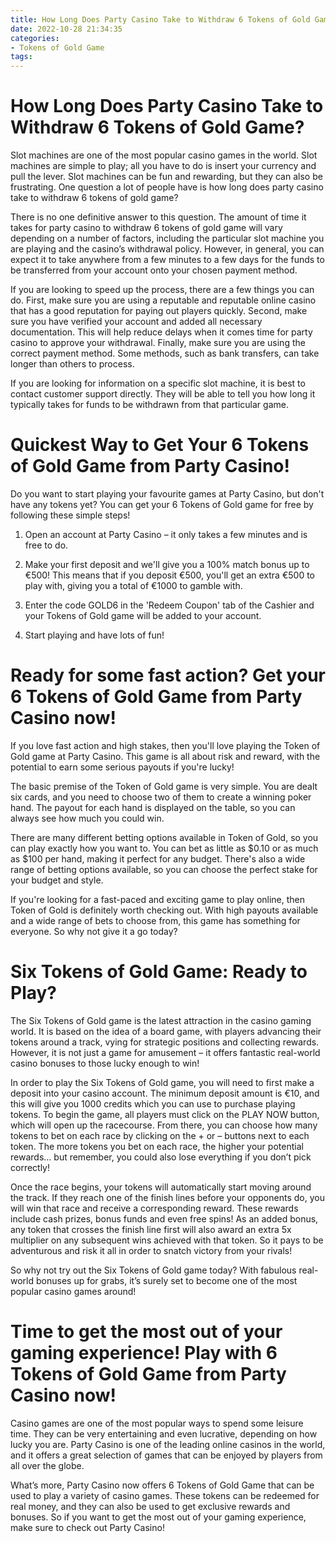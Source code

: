 ```yaml
---
title: How Long Does Party Casino Take to Withdraw 6 Tokens of Gold Game
date: 2022-10-28 21:34:35
categories:
- Tokens of Gold Game
tags:
---
```



#  How Long Does Party Casino Take to Withdraw 6 Tokens of Gold Game?

Slot machines are one of the most popular casino games in the world. Slot machines are simple to play; all you have to do is insert your currency and pull the lever. Slot machines can be fun and rewarding, but they can also be frustrating. One question a lot of people have is how long does party casino take to withdraw 6 tokens of gold game?

There is no one definitive answer to this question. The amount of time it takes for party casino to withdraw 6 tokens of gold game will vary depending on a number of factors, including the particular slot machine you are playing and the casino’s withdrawal policy. However, in general, you can expect it to take anywhere from a few minutes to a few days for the funds to be transferred from your account onto your chosen payment method.

If you are looking to speed up the process, there are a few things you can do. First, make sure you are using a reputable and reputable online casino that has a good reputation for paying out players quickly. Second, make sure you have verified your account and added all necessary documentation. This will help reduce delays when it comes time for party casino to approve your withdrawal. Finally, make sure you are using the correct payment method. Some methods, such as bank transfers, can take longer than others to process.

If you are looking for information on a specific slot machine, it is best to contact customer support directly. They will be able to tell you how long it typically takes for funds to be withdrawn from that particular game.

#  Quickest Way to Get Your 6 Tokens of Gold Game from Party Casino!

Do you want to start playing your favourite games at Party Casino, but don't have any tokens yet? You can get your 6 Tokens of Gold game for free by following these simple steps!

1. Open an account at Party Casino – it only takes a few minutes and is free to do.

2. Make your first deposit and we'll give you a 100% match bonus up to €500! This means that if you deposit €500, you'll get an extra €500 to play with, giving you a total of €1000 to gamble with.

3. Enter the code GOLD6 in the 'Redeem Coupon' tab of the Cashier and your Tokens of Gold game will be added to your account.

4. Start playing and have lots of fun!

#  Ready for some fast action? Get your 6 Tokens of Gold Game from Party Casino now!

If you love fast action and high stakes, then you'll love playing the Token of Gold game at Party Casino. This game is all about risk and reward, with the potential to earn some serious payouts if you're lucky!

The basic premise of the Token of Gold game is very simple. You are dealt six cards, and you need to choose two of them to create a winning poker hand. The payout for each hand is displayed on the table, so you can always see how much you could win.

There are many different betting options available in Token of Gold, so you can play exactly how you want to. You can bet as little as $0.10 or as much as $100 per hand, making it perfect for any budget. There's also a wide range of betting options available, so you can choose the perfect stake for your budget and style.

If you're looking for a fast-paced and exciting game to play online, then Token of Gold is definitely worth checking out. With high payouts available and a wide range of bets to choose from, this game has something for everyone. So why not give it a go today?

#  Six Tokens of Gold Game: Ready to Play?

The Six Tokens of Gold game is the latest attraction in the casino gaming world. It is based on the idea of a board game, with players advancing their tokens around a track, vying for strategic positions and collecting rewards. However, it is not just a game for amusement – it offers fantastic real-world casino bonuses to those lucky enough to win!

In order to play the Six Tokens of Gold game, you will need to first make a deposit into your casino account. The minimum deposit amount is €10, and this will give you 1000 credits which you can use to purchase playing tokens. To begin the game, all players must click on the PLAY NOW button, which will open up the racecourse. From there, you can choose how many tokens to bet on each race by clicking on the + or – buttons next to each token. The more tokens you bet on each race, the higher your potential rewards… but remember, you could also lose everything if you don’t pick correctly!

Once the race begins, your tokens will automatically start moving around the track. If they reach one of the finish lines before your opponents do, you will win that race and receive a corresponding reward. These rewards include cash prizes, bonus funds and even free spins! As an added bonus, any token that crosses the finish line first will also award an extra 5x multiplier on any subsequent wins achieved with that token. So it pays to be adventurous and risk it all in order to snatch victory from your rivals!

So why not try out the Six Tokens of Gold game today? With fabulous real-world bonuses up for grabs, it’s surely set to become one of the most popular casino games around!

#  Time to get the most out of your gaming experience! Play with 6 Tokens of Gold Game from Party Casino now!

Casino games are one of the most popular ways to spend some leisure time. They can be very entertaining and even lucrative, depending on how lucky you are. Party Casino is one of the leading online casinos in the world, and it offers a great selection of games that can be enjoyed by players from all over the globe.

What’s more, Party Casino now offers 6 Tokens of Gold Game that can be used to play a variety of casino games. These tokens can be redeemed for real money, and they can also be used to get exclusive rewards and bonuses. So if you want to get the most out of your gaming experience, make sure to check out Party Casino!